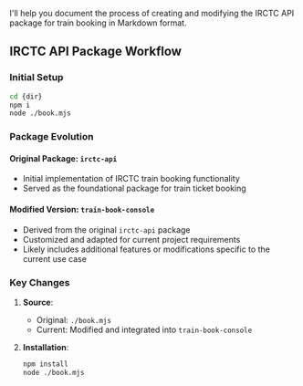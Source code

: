 I'll help you document the process of creating and modifying the IRCTC API package for train booking in Markdown format.

## IRCTC API Package Workflow

### Initial Setup

```bash
cd {dir}
npm i 
node ./book.mjs
```

### Package Evolution

#### Original Package: `irctc-api`
- Initial implementation of IRCTC train booking functionality
- Served as the foundational package for train ticket booking

#### Modified Version: `train-book-console`
- Derived from the original `irctc-api` package
- Customized and adapted for current project requirements
- Likely includes additional features or modifications specific to the current use case

### Key Changes

1. **Source**: 
   - Original: `./book.mjs`
   - Current: Modified and integrated into `train-book-console`

2. **Installation**: 
   ```bash
   npm install 
   node ./book.mjs
   ```